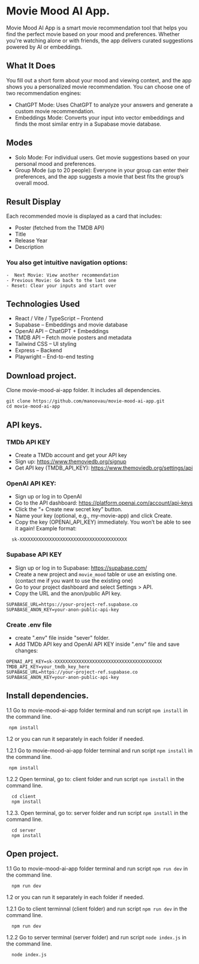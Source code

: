 # Movie Mood AI App.

Movie Mood AI App is a smart movie recommendation tool that helps you find the perfect movie based on your mood and preferences. Whether you're watching alone or with friends, the app delivers curated suggestions powered by AI or embeddings.

## What It Does

You fill out a short form about your mood and viewing context, and the app shows you a personalized movie recommendation.
You can choose one of two recommendation engines:

- ChatGPT Mode: Uses ChatGPT to analyze your answers and generate a custom movie recommendation.
- Embeddings Mode: Converts your input into vector embeddings and finds the most similar entry in a Supabase movie database.

## Modes

- Solo Mode: For individual users. Get movie suggestions based on your personal mood and preferences.
- Group Mode (up to 20 people): Everyone in your group can enter their preferences, and the app suggests a movie that best fits the group’s overall mood.

## Result Display

Each recommended movie is displayed as a card that includes:

- Poster (fetched from the TMDB API)
- Title
- Release Year
- Description

### You also get intuitive navigation options:

    -  Next Movie: View another recommendation
    - Previous Movie: Go back to the last one
    - Reset: Clear your inputs and start over

## Technologies Used

- React / Vite / TypeScript – Frontend
- Supabase – Embeddings and movie database
- OpenAI API – ChatGPT + Embeddings
- TMDB API – Fetch movie posters and metadata
- Tailwind CSS – UI styling
- Express – Backend
- Playwright – End-to-end testing

## Download project.

Clone movie-mood-ai-app folder. It includes all dependencies.

```
git clone https://github.com/manoovau/movie-mood-ai-app.git
cd movie-mood-ai-app

```

## API keys.

### TMDb API KEY

- Create a TMDb account and get your API key
- Sign up: https://www.themoviedb.org/signup
- Get API key (TMDB_API_KEY): https://www.themoviedb.org/settings/api

### OpenAI API KEY:

- Sign up or log in to OpenAI
- Go to the API dashboard: https://platform.openai.com/account/api-keys
- Click the “+ Create new secret key” button.
- Name your key (optional, e.g., my-movie-app) and click Create.
- Copy the key (OPENAI_API_KEY) immediately. You won’t be able to see it again!
  Example format:

```
  sk-XXXXXXXXXXXXXXXXXXXXXXXXXXXXXXXXXXXXXXXX
```

### Supabase API KEY

- Sign up or log in to Supabase: https://supabase.com/
- Create a new project and `movie_mood` table or use an existing one. (contact me if you want to use the existing one)
- Go to your project dashboard and select Settings > API.
- Copy the URL and the anon/public API key.

```
SUPABASE_URL=https://your-project-ref.supabase.co
SUPABASE_ANON_KEY=your-anon-public-api-key
```

### Create .env file

- create ".env" file inside "sever" folder.
- Add TMDb API key and OpenAI API KEY inside ".env" file and save changes:

```
OPENAI_API_KEY=sk-XXXXXXXXXXXXXXXXXXXXXXXXXXXXXXXXXXXXXXXX
TMDB_API_KEY=your_tmdb_key_here
SUPABASE_URL=https://your-project-ref.supabase.co
SUPABASE_ANON_KEY=your-anon-public-api-key
```

## Install dependencies.

1.1 Go to movie-mood-ai-app folder terminal and run script `npm install` in the command line.

```
 npm install
```

1.2 or you can run it separately in each folder if needed.

1.2.1 Go to movie-mood-ai-app folder terminal and run script `npm install` in the command line.

```
 npm install
```

1.2.2 Open terminal, go to: client folder and run script `npm install` in the command line.

```
  cd client
  npm install
```

1.2.3. Open terminal, go to: server folder and run script `npm install` in the command line.

```
  cd server
  npm install
```

## Open project.

1.1 Go to movie-mood-ai-app folder terminal and run script `npm run dev` in the command line.

```
  npm run dev
```

1.2 or you can run it separately in each folder if needed.

1.2.1 Go to client terminnal (client folder) and run script `npm run dev` in the command line.

```
  npm run dev
```

1.2.2 Go to server terminal (server folder) and run script `node index.js` in the command line.

```
  node index.js
```
